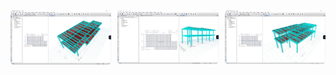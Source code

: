 <div style="display: grid; grid-template-columns: repeat(auto-fit, minmax(150px, 1fr)); gap: 10px;">
  <img src="images/be-your-etab-and-sap2000-expert (1).jpg" alt="Image 1" style="width: 100%; border-radius: 5px;">
  <img src="images/be-your-etab-and-sap2000-expert (2).jpg" alt="Image 2" style="width: 100%; border-radius: 5px;">
  <img src="images/be-your-etab-and-sap2000-expert.jpg" alt="Image 3" style="width: 100%; border-radius: 5px;">
</div>

